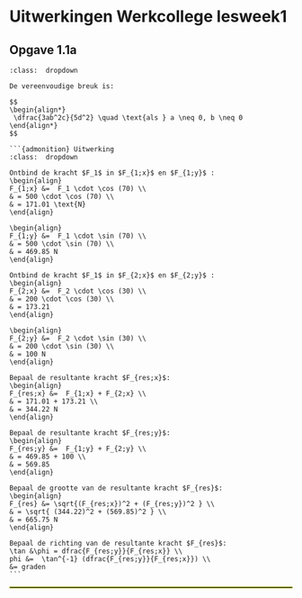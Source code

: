 # Uitwerkingen Werkcollege lesweek1


## Opgave 1.1a

````{admonition} Antwoord
:class:  dropdown

De vereenvoudige breuk is:

$$
\begin{align*}
 \dfrac{3ab^2c}{5d^2} \quad \text{als } a \neq 0, b \neq 0
\end{align*}
$$

```{admonition} Uitwerking
:class:  dropdown

Ontbind de kracht $F_1$ in $F_{1;x}$ en $F_{1;y}$ :
\begin{align}
F_{1;x} &=  F_1 \cdot \cos (70) \\
& = 500 \cdot \cos (70) \\
& = 171.01 \text{N}
\end{align}

\begin{align}
F_{1;y} &=  F_1 \cdot \sin (70) \\
& = 500 \cdot \sin (70) \\
& = 469.85 N
\end{align}

Ontbind de kracht $F_1$ in $F_{2;x}$ en $F_{2;y}$ :
\begin{align}
F_{2;x} &=  F_2 \cdot \cos (30) \\
& = 200 \cdot \cos (30) \\
& = 173.21
\end{align}

\begin{align}
F_{2;y} &=  F_2 \cdot \sin (30) \\
& = 200 \cdot \sin (30) \\
& = 100 N
\end{align}

Bepaal de resultante kracht $F_{res;x}$:
\begin{align}
F_{res;x} &=  F_{1;x} + F_{2;x} \\
& = 171.01 + 173.21 \\
& = 344.22 N
\end{align}

Bepaal de resultante kracht $F_{res;y}$:
\begin{align}
F_{res;y} &=  F_{1;y} + F_{2;y} \\
& = 469.85 + 100 \\
& = 569.85
\end{align}

Bepaal de grootte van de resultante kracht $F_{res}$:
\begin{align}
F_{res} &= \sqrt{(F_{res;x})^2 + (F_{res;y})^2 } \\
& = \sqrt{ (344.22)^2 + (569.85)^2 } \\
& = 665.75 N
\end{align}

Bepaal de richting van de resultante kracht $F_{res}$:
\tan &\phi = dfrac{F_{res;y}}{F_{res;x}} \\
phi &=  \tan^{-1} (dfrac{F_{res;y}}{F_{res;x}}) \\
&= graden
```
````

<hr style="border:1px solid #9EA700">